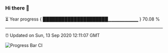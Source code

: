 ### Hi there 👋

⏳ Year progress { █████████████████████▁▁▁▁▁▁▁▁▁ } 70.08 %

---

⏰ Updated on Sun, 13 Sep 2020 12:11:07 GMT

![Progress Bar CI](https://github.com/liununu/liununu/workflows/Progress%20Bar%20CI/badge.svg)
